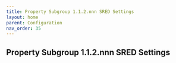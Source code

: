 ```yaml
---
title: Property Subgroup 1.1.2.nnn SRED Settings
layout: home
parent: Configuration
nav_order: 35
---
```


## Property Subgroup 1.1.2.nnn SRED Settings

##